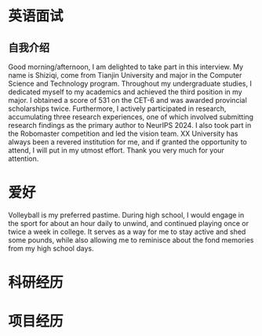 # 英语面试


## 自我介绍


Good morning/afternoon, I am delighted to take part in this interview. My name is Shiziqi, come from Tianjin University and major in the Computer Science and Technology program. Throughout my undergraduate studies, I dedicated myself to my academics and achieved the third position in my major. I obtained a score of 531 on the CET-6 and was awarded provincial scholarships twice. Furthermore, I actively participated in research, accumulating three research experiences, one of which involved submitting research findings as the primary author to NeurIPS 2024. I also took part in the Robomaster competition and led the vision team. XX University has always been a revered institution for me, and if granted the opportunity to attend, I will put in my utmost effort. Thank you very much for your attention.


# 爱好


Volleyball is my preferred pastime. During high school, I would engage in the sport for about an hour daily to unwind, and continued playing once or twice a week in college. It serves as a way for me to stay active and shed some pounds, while also allowing me to reminisce about the fond memories from my high school days.


# 科研经历





# 项目经历





